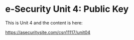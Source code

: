 # e-Security Unit 4: Public Key

This is Unit 4 and the content is here:

https://asecuritysite.com/csn11117/unit04


